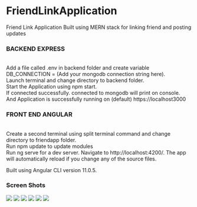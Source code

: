 # FriendLinkApplication
Friend Link Application Built using MERN stack for linking friend and posting updates


<h3>BACKEND EXPRESS </h3> </br>
Add a file called .env  in backend folder and create variable DB_CONNECTION = (Add your mongodb connection string here).</br>
Launch terminal and change directory to backend folder. </br>
Start the Application using npm start.</br>
If connected successfully. connected to mongodb will print on console.</br>
And Application is successfully running on (default) https://localhost3000</br>


<h3>FRONT END ANGULAR </h3></br>
Create a second terminal using split terminal command and change directory to friendapp folder. </br>
Run npm update to update modules</br>
Run ng serve for a dev server. Navigate to http://localhost:4200/. The app will automatically reload if you change any of the source files. </br>

Built using Angular CLI version 11.0.5.

<h3>Screen Shots</h3>
<img src="https://user-images.githubusercontent.com/60685286/104806313-91477600-5811-11eb-84b7-6d8947291859.png">
<img src="https://user-images.githubusercontent.com/60685286/104806318-960c2a00-5811-11eb-8842-647ff2c229b9.png">
<img src="https://user-images.githubusercontent.com/60685286/104806321-97d5ed80-5811-11eb-846e-1d67ea473af7.png">
<img src="https://user-images.githubusercontent.com/60685286/104806324-999fb100-5811-11eb-8180-39e5a43a5a83.png">
<img src="https://user-images.githubusercontent.com/60685286/104806327-9b697480-5811-11eb-824f-7ad03905e1fa.png">
<img src="https://user-images.githubusercontent.com/60685286/104806329-9d333800-5811-11eb-8a64-a1325adb6dbd.png">
